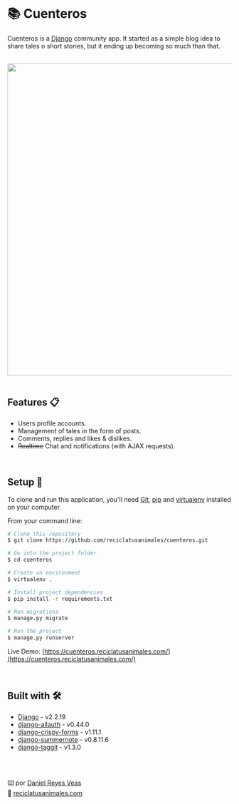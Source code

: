 # 📚 Cuenteros

Cuenteros is a [Django](https://www.djangoproject.com/) community app.
It started as a simple blog idea to share tales o short stories, but it ending up becoming so much than that.

<br />

<div align="center"><img src="https://resources.reciclatusanimales.com/image/cuenteros.png" width=700></div>

<br />

## Features 📋
* Users profile accounts.
* Management of tales in the form of posts.
* Comments, replies and likes & dislikes.
* ~~Realtime~~ Chat and notifications (with AJAX requests).

<br />


## Setup 🚀


To clone and run this application, you'll need [Git](https://git-scm.com), [pip](https://pip.pypa.io/) and [virtualenv](https://virtualenv.pypa.io/) installed on your computer. 

From your command line:

```bash
# Clone this repository
$ git clone https://github.com/reciclatusanimales/cuenteros.git

# Go into the project folder
$ cd cuenteros

# Create an environment
$ virtualenv .

# Install project dependencies
$ pip install -r requirements.txt

# Run migrations
$ manage.py migrate

# Run the project
$ manage.py runserver
```

Live Demo: [https://cuenteros.reciclatusanimales.com/](https://cuenteros.reciclatusanimales.com/)

<br />

## Built with 🛠️
* [Django](https://www.djangoproject.com/) - v2.2.19
* [django-allauth](https://django-allauth.readthedocs.io/) - v0.44.0
* [django-crispy-forms](https://django-crispy-forms.readthedocs.io/) - v1.11.1
* [django-summernote](https://github.com/summernote/django-summernote) - v0.8.11.6
* [django-taggit](https://django-taggit.readthedocs.io/) - v1.3.0



<br />
<br />

⌨️ por [Daniel Reyes Veas](https://github.com/danielreyesveas)
<br />
💾 [reciclatusanimales.com](https://reciclatusanimales.com)

<br />